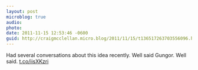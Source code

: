 ```yaml
---
layout: post
microblog: true
audio: 
photo: 
date: 2011-11-15 12:53:46 -0600
guid: http://craigmcclellan.micro.blog/2011/11/15/t136517263703556096.html
---
```

Had several conversations about this idea recently. Well said Gungor. Well said. [t.co/iisXKzri](http://t.co/iisXKzri)
